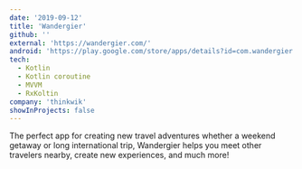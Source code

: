 ```yaml
---
date: '2019-09-12'
title: 'Wandergier'
github: ''
external: 'https://wandergier.com/'
android: 'https://play.google.com/store/apps/details?id=com.wandergier'
tech:
  - Kotlin
  - Kotlin coroutine
  - MVVM
  - RxKoltin
company: 'thinkwik'
showInProjects: false
---
```


The perfect app for creating new travel adventures whether a weekend getaway or long international trip, Wandergier helps you meet other travelers nearby, create new experiences, and much more!
